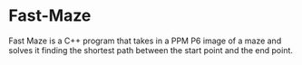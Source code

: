 # Fast-Maze
Fast Maze is a C++ program that takes in a PPM P6 image of a maze and solves it finding the shortest path between the start point and the end point.
